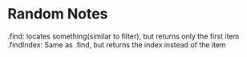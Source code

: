# Random Notes

.find: locates something(similar to filter), but returns only the first item
.findIndex: Same as .find, but returns the index instead of the item

